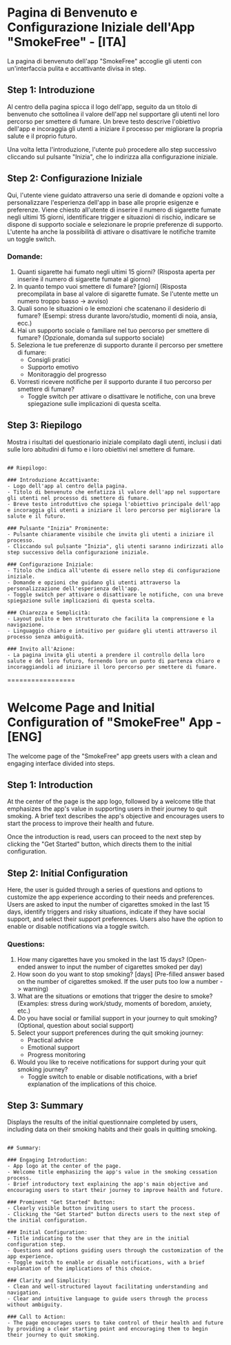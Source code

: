 # Pagina di Benvenuto e Configurazione Iniziale dell'App "SmokeFree" - [ITA]

La pagina di benvenuto dell'app "SmokeFree" accoglie gli utenti con un'interfaccia pulita e accattivante divisa in step.

## Step 1: Introduzione
Al centro della pagina spicca il logo dell'app, seguito da un titolo di benvenuto che sottolinea il valore dell'app nel supportare gli utenti nel loro percorso per smettere di fumare. Un breve testo descrive l'obiettivo dell'app e incoraggia gli utenti a iniziare il processo per migliorare la propria salute e il proprio futuro.

Una volta letta l'introduzione, l'utente può procedere allo step successivo cliccando sul pulsante "Inizia", che lo indirizza alla configurazione iniziale.

## Step 2: Configurazione Iniziale
Qui, l'utente viene guidato attraverso una serie di domande e opzioni volte a personalizzare l'esperienza dell'app in base alle proprie esigenze e preferenze.
Viene chiesto all'utente di inserire il numero di sigarette fumate negli ultimi 15 giorni, identificare trigger e situazioni di rischio, indicare se dispone di supporto sociale e selezionare le proprie preferenze di supporto. L'utente ha anche la possibilità di attivare o disattivare le notifiche tramite un toggle switch.

### Domande:
1. Quanti sigarette hai fumato negli ultimi 15 giorni? (Risposta aperta per inserire il numero di sigarette fumate al giorno)
1. In quanto tempo vuoi smettere di fumare? [giorni] (Risposta precompilata in base al valore di sigarette fumate. Se l'utente mette un numero troppo basso -> avviso)
1. Quali sono le situazioni o le emozioni che scatenano il desiderio di fumare? (Esempi: stress durante lavoro/studio, momenti di noia, ansia, ecc.)
1. Hai un supporto sociale o familiare nel tuo percorso per smettere di fumare? (Opzionale, domanda sul supporto sociale)
1. Seleziona le tue preferenze di supporto durante il percorso per smettere di fumare:
    - Consigli pratici
    - Supporto emotivo
    - Monitoraggio del progresso
1. Vorresti ricevere notifiche per il supporto durante il tuo percorso per smettere di fumare?
    - Toggle switch per attivare o disattivare le notifiche, con una breve spiegazione sulle implicazioni di questa scelta.

## Step 3: Riepilogo
Mostra i risultati del questionario iniziale compilato dagli utenti, inclusi i dati sulle loro abitudini di fumo e i loro obiettivi nel smettere di fumare.

~~~~~~~~~~~~~~~~~~~~~

## Riepilogo:

### Introduzione Accattivante:
- Logo dell'app al centro della pagina.
- Titolo di benvenuto che enfatizza il valore dell'app nel supportare gli utenti nel processo di smettere di fumare.
- Breve testo introduttivo che spiega l'obiettivo principale dell'app e incoraggia gli utenti a iniziare il loro percorso per migliorare la salute e il futuro.

### Pulsante "Inizia" Prominente:
- Pulsante chiaramente visibile che invita gli utenti a iniziare il processo.
- Cliccando sul pulsante "Inizia", gli utenti saranno indirizzati allo step successivo della configurazione iniziale.

### Configurazione Iniziale:
- Titolo che indica all'utente di essere nello step di configurazione iniziale.
- Domande e opzioni che guidano gli utenti attraverso la personalizzazione dell'esperienza dell'app.
- Toggle switch per attivare o disattivare le notifiche, con una breve spiegazione sulle implicazioni di questa scelta.

### Chiarezza e Semplicità:
- Layout pulito e ben strutturato che facilita la comprensione e la navigazione.
- Linguaggio chiaro e intuitivo per guidare gli utenti attraverso il processo senza ambiguità.

### Invito all'Azione:
- La pagina invita gli utenti a prendere il controllo della loro salute e del loro futuro, fornendo loro un punto di partenza chiaro e incoraggiandoli ad iniziare il loro percorso per smettere di fumare.

~~~~~~~~~~~~~~~~~~~~~

=================

# Welcome Page and Initial Configuration of "SmokeFree" App - [ENG]

The welcome page of the "SmokeFree" app greets users with a clean and engaging interface divided into steps.

## Step 1: Introduction
At the center of the page is the app logo, followed by a welcome title that emphasizes the app's value in supporting users in their journey to quit smoking. A brief text describes the app's objective and encourages users to start the process to improve their health and future.

Once the introduction is read, users can proceed to the next step by clicking the "Get Started" button, which directs them to the initial configuration.

## Step 2: Initial Configuration
Here, the user is guided through a series of questions and options to customize the app experience according to their needs and preferences.
Users are asked to input the number of cigarettes smoked in the last 15 days, identify triggers and risky situations, indicate if they have social support, and select their support preferences. Users also have the option to enable or disable notifications via a toggle switch.

### Questions:
1. How many cigarettes have you smoked in the last 15 days? (Open-ended answer to input the number of cigarettes smoked per day)
1. How soon do you want to stop smoking? [days] (Pre-filled answer based on the number of cigarettes smoked. If the user puts too low a number -> warning)
1. What are the situations or emotions that trigger the desire to smoke? (Examples: stress during work/study, moments of boredom, anxiety, etc.)
1. Do you have social or familial support in your journey to quit smoking? (Optional, question about social support)
1. Select your support preferences during the quit smoking journey:
    - Practical advice
    - Emotional support
    - Progress monitoring
1. Would you like to receive notifications for support during your quit smoking journey?
    - Toggle switch to enable or disable notifications, with a brief explanation of the implications of this choice.

## Step 3: Summary
Displays the results of the initial questionnaire completed by users, including data on their smoking habits and their goals in quitting smoking.

~~~~~~~~~~~~~~~~~~~~~

## Summary:

### Engaging Introduction:
- App logo at the center of the page.
- Welcome title emphasizing the app's value in the smoking cessation process.
- Brief introductory text explaining the app's main objective and encouraging users to start their journey to improve health and future.

### Prominent "Get Started" Button:
- Clearly visible button inviting users to start the process.
- Clicking the "Get Started" button directs users to the next step of the initial configuration.

### Initial Configuration:
- Title indicating to the user that they are in the initial configuration step.
- Questions and options guiding users through the customization of the app experience.
- Toggle switch to enable or disable notifications, with a brief explanation of the implications of this choice.

### Clarity and Simplicity:
- Clean and well-structured layout facilitating understanding and navigation.
- Clear and intuitive language to guide users through the process without ambiguity.

### Call to Action:
- The page encourages users to take control of their health and future by providing a clear starting point and encouraging them to begin their journey to quit smoking.

~~~~~~~~~~~~~~~~~~~~~
